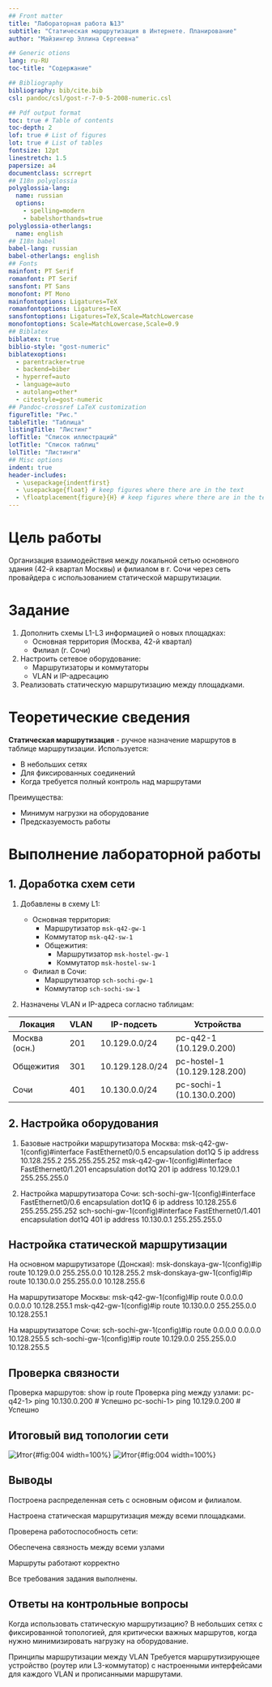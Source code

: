 ```yaml
---
## Front matter
title: "Лабораторная работа №13"
subtitle: "Статическая маршрутизация в Интернете. Планирование"
author: "Майзингер Эллина Сергеевна"

## Generic otions
lang: ru-RU
toc-title: "Содержание"

## Bibliography
bibliography: bib/cite.bib
csl: pandoc/csl/gost-r-7-0-5-2008-numeric.csl

## Pdf output format
toc: true # Table of contents
toc-depth: 2
lof: true # List of figures
lot: true # List of tables
fontsize: 12pt
linestretch: 1.5
papersize: a4
documentclass: scrreprt
## I18n polyglossia
polyglossia-lang:
  name: russian
  options:
	- spelling=modern
	- babelshorthands=true
polyglossia-otherlangs:
  name: english
## I18n babel
babel-lang: russian
babel-otherlangs: english
## Fonts
mainfont: PT Serif
romanfont: PT Serif
sansfont: PT Sans
monofont: PT Mono
mainfontoptions: Ligatures=TeX
romanfontoptions: Ligatures=TeX
sansfontoptions: Ligatures=TeX,Scale=MatchLowercase
monofontoptions: Scale=MatchLowercase,Scale=0.9
## Biblatex
biblatex: true
biblio-style: "gost-numeric"
biblatexoptions:
  - parentracker=true
  - backend=biber
  - hyperref=auto
  - language=auto
  - autolang=other*
  - citestyle=gost-numeric
## Pandoc-crossref LaTeX customization
figureTitle: "Рис."
tableTitle: "Таблица"
listingTitle: "Листинг"
lofTitle: "Список иллюстраций"
lotTitle: "Список таблиц"
lolTitle: "Листинги"
## Misc options
indent: true
header-includes:
  - \usepackage{indentfirst}
  - \usepackage{float} # keep figures where there are in the text
  - \floatplacement{figure}{H} # keep figures where there are in the text
---
```


# Цель работы

Организация взаимодействия между локальной сетью основного здания (42-й квартал Москвы) и филиалом в г. Сочи через сеть провайдера с использованием статической маршрутизации.

# Задание

1. Дополнить схемы L1-L3 информацией о новых площадках:
   - Основная территория (Москва, 42-й квартал)
   - Филиал (г. Сочи)
2. Настроить сетевое оборудование:
   - Маршрутизаторы и коммутаторы
   - VLAN и IP-адресацию
3. Реализовать статическую маршрутизацию между площадками.

# Теоретические сведения

**Статическая маршрутизация** - ручное назначение маршрутов в таблице маршрутизации. Используется:
- В небольших сетях
- Для фиксированных соединений
- Когда требуется полный контроль над маршрутами

Преимущества:
- Минимум нагрузки на оборудование
- Предсказуемость работы

# Выполнение лабораторной работы

## 1. Доработка схем сети

1. Добавлены в схему L1:
   - Основная территория:
     - Маршрутизатор `msk-q42-gw-1`
     - Коммутатор `msk-q42-sw-1`
     - Общежития:
       - Маршрутизатор `msk-hostel-gw-1`
       - Коммутатор `msk-hostel-sw-1`
   - Филиал в Сочи:
     - Маршрутизатор `sch-sochi-gw-1`
     - Коммутатор `sch-sochi-sw-1`

2. Назначены VLAN и IP-адреса согласно таблицам:

| Локация       | VLAN  | IP-подсеть       | Устройства         |
|---------------|-------|------------------|--------------------|
| Москва (осн.) | 201   | 10.129.0.0/24    | pc-q42-1 (10.129.0.200) |
| Общежития     | 301   | 10.129.128.0/24  | pc-hostel-1 (10.129.128.200) |
| Сочи          | 401   | 10.130.0.0/24    | pc-sochi-1 (10.130.0.200) |

## 2. Настройка оборудования

1. Базовые настройки маршрутизатора Москва:
   msk-q42-gw-1(config)#interface FastEthernet0/0.5
     encapsulation dot1Q 5
     ip address 10.128.255.2 255.255.255.252
   msk-q42-gw-1(config)#interface FastEthernet0/1.201
     encapsulation dot1Q 201
     ip address 10.129.0.1 255.255.255.0
     
2. Настройка маршрутизатора Сочи:
sch-sochi-gw-1(config)#interface FastEthernet0/0.6
  encapsulation dot1Q 6
  ip address 10.128.255.6 255.255.255.252
sch-sochi-gw-1(config)#interface FastEthernet0/1.401
  encapsulation dot1Q 401
  ip address 10.130.0.1 255.255.255.0
  
## Настройка статической маршрутизации

На основном маршрутизаторе (Донская):
msk-donskaya-gw-1(config)#ip route 10.129.0.0 255.255.0.0 10.128.255.2
msk-donskaya-gw-1(config)#ip route 10.130.0.0 255.255.0.0 10.128.255.6

На маршрутизаторе Москвы:
msk-q42-gw-1(config)#ip route 0.0.0.0 0.0.0.0 10.128.255.1
msk-q42-gw-1(config)#ip route 10.130.0.0 255.255.0.0 10.128.255.1

На маршрутизаторе Сочи:
sch-sochi-gw-1(config)#ip route 0.0.0.0 0.0.0.0 10.128.255.5
sch-sochi-gw-1(config)#ip route 10.129.0.0 255.255.0.0 10.128.255.5

## Проверка связности
Проверка маршрутов:
show ip route
Проверка ping между узлами:
pc-q42-1> ping 10.130.0.200  # Успешно
pc-sochi-1> ping 10.129.0.200  # Успешно

## Итоговый вид топологии сети

![Итог](image/1.png){#fig:004 width=100%}
![Итог](image/2.png){#fig:004 width=100%}

## Выводы
Построена распределенная сеть с основным офисом и филиалом.

Настроена статическая маршрутизация между всеми площадками.

Проверена работоспособность сети:

Обеспечена связность между всеми узлами

Маршруты работают корректно

Все требования задания выполнены.

## Ответы на контрольные вопросы

Когда использовать статическую маршрутизацию?
В небольших сетях с фиксированной топологией, для критически важных маршрутов, когда нужно минимизировать нагрузку на оборудование.

Принципы маршрутизации между VLAN
Требуется маршрутизирующее устройство (роутер или L3-коммутатор) с настроенными интерфейсами для каждого VLAN и прописанными маршрутами.
